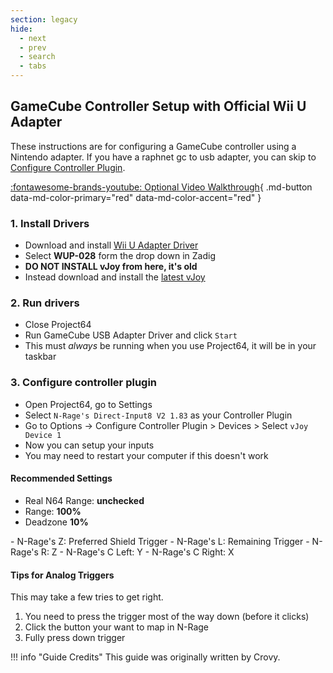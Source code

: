 ```yaml
---
section: legacy
hide:
  - next
  - prev
  - search
  - tabs
---
```


## GameCube Controller Setup with Official Wii U Adapter

These instructions are for configuring a GameCube controller using a Nintendo adapter. If you have a raphnet gc to usb adapter, you can skip to [Configure Controller Plugin](#3-configure-controller-plugin).

[:fontawesome-brands-youtube: Optional Video Walkthrough](https://www.youtube.com/watch?v=4ntXPY4SqNQ){ .md-button data-md-color-primary="red" data-md-color-accent="red" }

### 1. Install Drivers
- Download and install [Wii U Adapter Driver](http://m4sv.com/page/wii-u-gcn-usb-driver)
- Select **WUP-028** form the drop down in Zadig
- **DO NOT INSTALL vJoy from here, it's old**
- Instead download and install the [latest vJoy](https://sourceforge.net/projects/vjoystick/)

### 2. Run drivers
- Close Project64
- Run GameCube USB Adapter Driver and click `Start`
- This must *always* be running when you use Project64, it will be in your taskbar

### 3. Configure controller plugin
- Open Project64, go to Settings
- Select `N-Rage's Direct-Input8 V2 1.83` as your Controller Plugin
- Go to Options -> Configure Controller Plugin > Devices > Select `vJoy Device 1`
- Now you can setup your inputs
- You may need to restart your computer if this doesn't work

#### Recommended Settings
- Real N64 Range: **unchecked**
- Range: **100%**
- Deadzone **10%**
<p></p>
- N-Rage's Z: Preferred Shield Trigger
- N-Rage's L: Remaining Trigger
- N-Rage's R: Z
- N-Rage's C Left: Y
- N-Rage's C Right: X

#### Tips for Analog Triggers
This may take a few tries to get right.

1. You need to press the trigger most of the way down (before it clicks)
2. Click the button your want to map in N-Rage
3. Fully press down trigger

!!! info "Guide Credits"
    This guide was originally written by Crovy.
